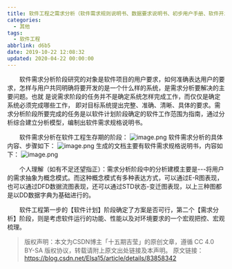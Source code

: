 ```yaml
---
title: 软件工程之需求分析（软件需求规则说明书、数据要求说明书、初步用户手册、软件开发实施计划）
categories:
  - 其他
tags:
  - 软件工程
abbrlink: d6b5
date: 2019-10-22 12:08:32
updated: 2020-04-22 00:00:00
---
```


　　软件需求分析阶段研究的对象是软件项目的用户要求，如何准确表达用户的要求，怎样与用户共同明确将要开发的是一个什么样的系统，是需求分析要解决的主要问题。也就 是说需求阶段的任务并不是确定系统怎样完成工作，而仅仅是确定系统必须完成哪些工作， 即对目标系统提出完整、准确、清晰、具体的要求。需求分析阶段所要完成的任务是以软件计划阶段确定的软件工作范围为指南，通过分析综合建立分析模型，编制出软件需求规格说明书。

<!-- more -->
 
　　软件需求分析在软件工程生存期的阶段：
![image.png](https://i.loli.net/2019/10/22/AQkiVuNDLXs83xR.png)
软件需求分析的具体内容、步骤如下：
![image.png](https://i.loli.net/2019/10/22/BykxeuNpAPJcj72.png)
生成的文档主要有软件需求规格说明书，内容如下：
![image.png](https://i.loli.net/2019/10/22/F5xnQX4UY7lHbw2.png)

　　个人理解（如有不足还望指正）：需求分析阶段中的分析建模主要是---将用户的需求抽象为概念模式。而这种概念模式有多种表达方式，可以通过E-R图表现，也可以通过DFD数据流图表现，还可以通过STD状态-变迁图表现，以上三种图都是以DD数据字典为基础进行的。

　　软件工程第一步的【软件计划】阶段确定了方案是否可行，第二个【需求分析】阶段，则是考虑软件运行的功能、性能以及对环境要求的一个宏观把控、宏观梳理。


>版权声明：本文为CSDN博主「十五期吉莹」的原创文章，遵循 CC 4.0 BY-SA 版权协议，转载请附上原文出处链接及本声明。
原文链接：https://blog.csdn.net/Elsa15/article/details/83858342
>